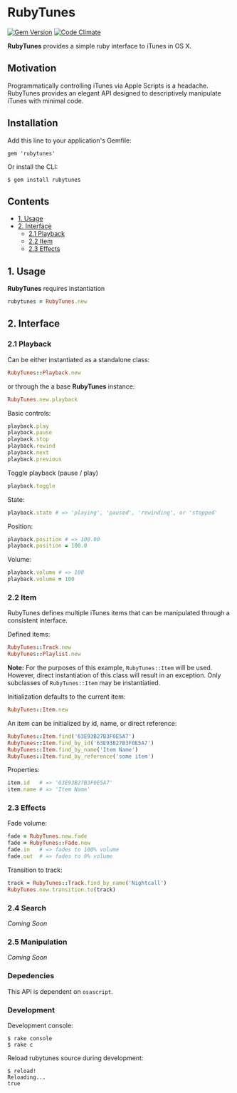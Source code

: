 # RubyTunes
[![Gem Version](https://badge.fury.io/rb/rubytunes.svg)](http://badge.fury.io/rb/rubytunes)
[![Code Climate](https://codeclimate.com/github/drn/rubytunes/badges/gpa.svg)](https://codeclimate.com/github/drn/rubytunes)

**RubyTunes** provides a simple ruby interface to iTunes in OS X.

## Motivation

Programmatically controlling iTunes via Apple Scripts is a headache. RubyTunes
provides an elegant API designed to descriptively manipulate iTunes with minimal
code.

## Installation

Add this line to your application's Gemfile:

    gem 'rubytunes'

Or install the CLI:

    $ gem install rubytunes

## Contents

* [1. Usage](#1-usage)
* [2. Interface](#2-interface)
  * [2.1 Playback](#21-playback)
  * [2.2 Item](#22-item)
  * [2.3 Effects](#22-effects)

## 1. Usage

**RubyTunes** requires instantiation

```ruby
rubytunes = RubyTunes.new
```

## 2. Interface

### 2.1 Playback

Can be either instantiated as a standalone class:
```ruby
RubyTunes::Playback.new
```
or through the a base **RubyTunes** instance:
```ruby
RubyTunes.new.playback
```

Basic controls:
```ruby
playback.play
playback.pause
playback.stop
playback.rewind
playback.next
playback.previous
```

Toggle playback (pause / play)
```ruby
playback.toggle
```

State:
```ruby
playback.state # => 'playing', 'paused', 'rewinding', or 'stopped'
```

Position:
```ruby
playback.position # => 100.00
playback.position = 100.0
```

Volume:
```ruby
playback.volume # => 100
playback.volume = 100
```

### 2.2 Item

RubyTunes defines multiple iTunes items that can be manipulated through a
consistent interface.

Defined items:
```ruby
RubyTunes::Track.new
RubyTunes::Playlist.new
```

**Note:** For the purposes of this example, `RubyTunes::Item` will be used.
However, direct instantiation of this class will result in an exception. Only
subclasses of `RubyTunes::Item` may be instantiatied.

Initialization defaults to the current item:
```ruby
RubyTunes::Item.new
```
An item can be initialized by id, name, or direct reference:
```ruby
RubyTunes::Item.find('63E93B27B3F0E5A7')
RubyTunes::Item.find_by_id('63E93B27B3F0E5A7')
RubyTunes::Item.find_by_name('Item Name')
RubyTunes::Item.find_by_reference('some item')
```

Properties:
```ruby
item.id   # => '63E93B27B3F0E5A7'
item.name # => 'Item Name'
```

### 2.3 Effects

Fade volume:
```ruby
fade = RubyTunes.new.fade
fade = RubyTunes::Fade.new
fade.in   # => fades to 100% volume
fade.out  # => fades to 0% volume
```

Transition to track:
```ruby
track = RubyTunes::Track.find_by_name('Nightcall')
RubyTunes.new.transition.to(track)
```


### 2.4 Search

*Coming Soon*

### 2.5 Manipulation

*Coming Soon*

### Depedencies

This API is dependent on `osascript`.

### Development

Development console:
```
$ rake console
$ rake c
```

Reload rubytunes source during development:
```
$ reload!
Reloading...
true
```
